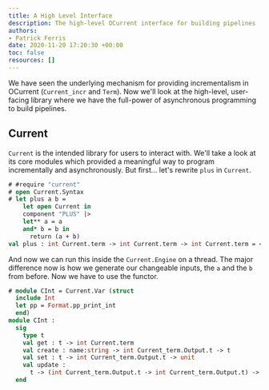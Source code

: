```yaml
---
title: A High Level Interface
description: The high-level OCurrent interface for building pipelines
authors:
- Patrick Ferris
date: 2020-11-20 17:20:30 +00:00
toc: false
resources: []
---
```


We have seen the underlying mechanism for providing incrementalism in OCurrent (`Current_incr` and `Term`). Now we'll look at the high-level, user-facing library where we have the full-power of asynchronous programming to build pipelines.

## Current 

`Current` is the intended library for users to interact with. We'll take a look at its core modules which provided a meaningful way to program incrementally and asynchronously. But first... let's rewrite `plus` in `Current`. 

```ocaml env=ocurrent
# #require "current"
# open Current.Syntax 
# let plus a b = 
    let open Current in 
    component "PLUS" |> 
    let** a = a 
    and* b = b in 
      return (a + b)
val plus : int Current.term -> int Current.term -> int Current.term = <fun>
```

And now we can run this inside the `Current.Engine` on a thread.  The major difference now is how we generate our changeable inputs, the `a` and the `b` from before. Now we have to use the functor.

```ocaml env=ocurrent
# module CInt = Current.Var (struct 
  include Int 
  let pp = Format.pp_print_int 
  end)
module CInt :
  sig
    type t
    val get : t -> int Current.term
    val create : name:string -> int Current_term.Output.t -> t
    val set : t -> int Current_term.Output.t -> unit
    val update :
      t -> (int Current_term.Output.t -> int Current_term.Output.t) -> unit
  end
```

